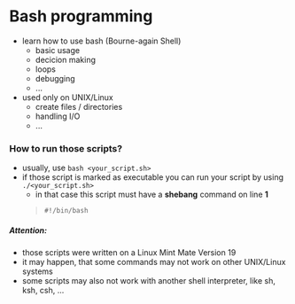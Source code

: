 #	Bash programming

- learn how to use bash (Bourne-again Shell)
    - basic usage
    - decicion making
    - loops
    - debugging
    - ...
- used only on UNIX/Linux
    - create files / directories
    - handling I/O
    - ...

### How to run those scripts?
-   usually, use ```bash <your_script.sh>```
-   if those script is marked as executable you can run your script by using ```./<your_script.sh>```
    -   in that case this script must have a **shebang** command on line **1**
    > ```#!/bin/bash```

#####   Attention:
- those scripts were written on a Linux Mint Mate Version 19
- it may happen, that some commands may not work on other UNIX/Linux systems
- some scripts may also not work with another shell interpreter, like sh, ksh, csh, ...